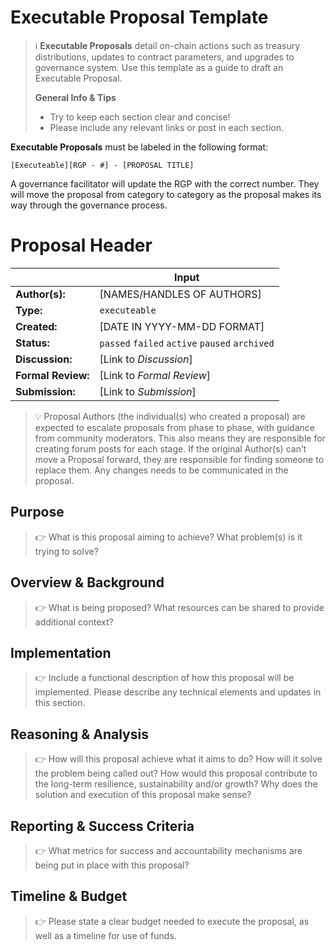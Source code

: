 # Executable Proposal Template

> ℹ️ **Executable Proposals** detail on-chain actions such as treasury distributions, updates to contract parameters, and upgrades to governance system. Use this template as a guide to draft an Executable Proposal.
> 
> **General Info & Tips**
> - Try to keep each section clear and concise!
> - Please include any relevant links or post in each section.

**Executable Proposals** must be labeled in the following format:

`[Executeable][RGP - #] - [PROPOSAL TITLE]`

A governance facilitator will update the RGP with the correct number. They will move the proposal from category to category as the proposal makes its way through the governance process.


# Proposal Header

|  | Input
| --- | --- |
| **Author(s):** | [NAMES/HANDLES OF AUTHORS] |
| **Type:** | `executeable` |
| **Created:** | [DATE IN YYYY-MM-DD FORMAT] |
| **Status:** | `passed` `failed` `active` `paused` `archived` |
| **Discussion:** | [Link to *Discussion*] |
| **Formal Review:** | [Link to *Formal Review*] |
| **Submission:** | [Link to *Submission*]  |


> 💡 Proposal Authors (the individual(s) who created a proposal) are expected to escalate proposals from phase to phase, with guidance from community moderators. This also means they are responsible for creating forum posts for each stage. If the original Author(s) can’t move a Proposal forward, they are responsible for finding someone to replace them. Any changes needs to be communicated in the proposal.


## **Purpose**

> 👉 What is this proposal aiming to achieve? What problem(s) is it trying to solve?


## Overview & Background

> 👉 What is being proposed? What resources can be shared to provide additional context?


## Implementation

> 👉 Include a functional description of how this proposal will be implemented. Please describe any technical elements and updates in this section.


## ****Reasoning & Analysis****

> 👉 How will this proposal achieve what it aims to do? How will it solve the problem being called out? How would this proposal contribute to the long-term resilience, sustainability and/or growth? Why does the solution and execution of this proposal make sense?


## **Reporting & Success Criteria**

> 👉 What metrics for success and accountability mechanisms are being put in place with this proposal?

## Timeline & Budget

> 👉 Please state a clear budget needed to execute the proposal, as well as a timeline for use of funds.
